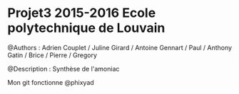 # Projet3 2015-2016 Ecole polytechnique de Louvain

@Authors : Adrien Couplet / Juline Girard / Antoine Gennart / Paul / Anthony Gatin / Brice / Pierre / Gregory 

@Description : Synthèse de l'amoniac

Mon git fonctionne @phixyad
